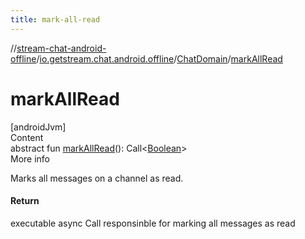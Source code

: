```yaml
---
title: mark-all-read
---
```

//[stream-chat-android-offline](../../../index.md)/[io.getstream.chat.android.offline](../index.md)/[ChatDomain](index.md)/[markAllRead](markAllRead.md)



# markAllRead  
[androidJvm]  
Content  
abstract fun [markAllRead](markAllRead.md)(): Call&lt;[Boolean](https://kotlinlang.org/api/latest/jvm/stdlib/kotlin/-boolean/index.html)&gt;  
More info  


Marks all messages on a channel as read.



#### Return  


executable async Call responsinble for marking all messages as read

  



